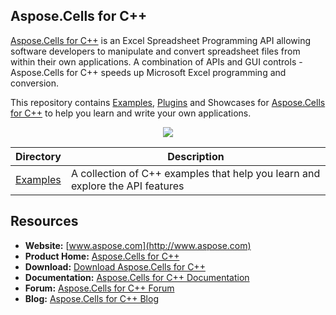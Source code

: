 ## Aspose.Cells for C++

[Aspose.Cells for C++](http://www.aspose.com/products/cells) is an Excel Spreadsheet Programming API allowing software developers to manipulate and convert spreadsheet files from within their own applications. A combination of APIs and GUI controls - Aspose.Cells for C++ speeds up Microsoft Excel programming and conversion.

This repository contains [Examples](Examples), [Plugins](Plugins) and Showcases for [Aspose.Cells for C++](http://www.aspose.com/products/cells) to help you learn and write your own applications.

<p align="center">
  <a title="Download ZIP" href="https://github.com/aspose-cells/Aspose.Cells-for-c/archive/master.zip">
    <img src="http://i.imgur.com/hwNhrGZ.png" />
  </a>
</p>


Directory | Description
--------- | -----------
[Examples](Examples)  | A collection of C++ examples that help you learn and explore the API features



## Resources

* **Website:** [www.aspose.com](http://www.aspose.com)
* **Product Home:** [Aspose.Cells for C++](http://www.aspose.com/products/cells)
* **Download:** [Download Aspose.Cells for C++](http://www.aspose.com/downloads/cells/)
* **Documentation:** [Aspose.Cells for C++ Documentation](http://www.aspose.com/docs/display/cellsproductfamily/Home)
* **Forum:** [Aspose.Cells for C++ Forum](http://www.aspose.com/community/forums/aspose.cells-product-family/522/showforum.aspx)
* **Blog:** [Aspose.Cells for C++ Blog](http://www.aspose.com/blogs/aspose-products/aspose-cells-product-family.html)
